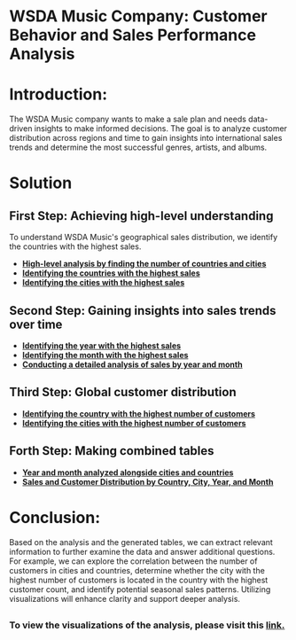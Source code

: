 # WSDA Music Company: Customer Behavior and Sales Performance Analysis

# Introduction:
The WSDA Music company wants to make a sale plan and needs data-driven insights to make informed decisions.
The goal is to analyze customer distribution across regions and time to gain insights into international sales trends and determine the most successful genres, artists, and albums.

##
# Solution

## First Step: Achieving high-level understanding
To understand WSDA Music's geographical sales distribution, we identify the countries with the highest sales.
- **[High-level analysis by finding the number of countries and cities](https://github.com/Mae-Shahvirdi/WSDA-Music-Company-Customer-Behavior-and-Sales-Performance-Analysis/blob/main/High-level%20analysis%20by%20finding%20the%20number%20of%20countries%20and%20cities.sql)**
- **[Identifying the countries with the highest sales](https://github.com/Mae-Shahvirdi/WSDA-Music-Company-Customer-Behavior-and-Sales-Performance-Analysis/edit/main/Identifying%20the%20countries%20with%20the%20highest%20sales.sql)**
- **[Identifying the cities with the highest sales](https://github.com/Mae-Shahvirdi/WSDA-Music-Company-Customer-Behavior-and-Sales-Performance-Analysis/blob/main/Identifying%20the%20cities%20with%20the%20highest%20sales.sql)**

## Second Step: Gaining insights into sales trends over time
- **[Identifying the year with the highest sales](https://github.com/Mae-Shahvirdi/WSDA-Music-Company-Customer-Behavior-and-Sales-Performance-Analysis/blob/main/Identifying%20the%20year%20with%20the%20highest%20sales.sql)**
- **[Identifying the month with the highest sales](https://github.com/Mae-Shahvirdi/WSDA-Music-Company-Customer-Behavior-and-Sales-Performance-Analysis/blob/main/Identifying%20the%20month%20with%20the%20highest%20sales.sql)**
- **[Conducting a detailed analysis of sales by year and month](https://github.com/Mae-Shahvirdi/WSDA-Music-Company-Customer-Behavior-and-Sales-Performance-Analysis/blob/main/Conducting%20a%20detailed%20analysis%20of%20sales%20by%20year%20and%20month.sql)**

## Third Step: Global customer distribution
- **[Identifying the country with the highest number of customers](https://github.com/Mae-Shahvirdi/WSDA-Music-Company-Customer-Behavior-and-Sales-Performance-Analysis/blob/main/Identifying%20the%20country%20with%20the%20highest%20number%20of%20customers.sql)**
- **[Identifying the cities with the highest number of customers](https://github.com/Mae-Shahvirdi/WSDA-Music-Company-Customer-Behavior-and-Sales-Performance-Analysis/blob/main/Identifying%20the%20cities%20with%20the%20highest%20number%20of%20customers.sql)**

## Forth Step: Making combined tables
- **[Year and month analyzed alongside cities and countries](https://github.com/Mae-Shahvirdi/WSDA-Music-Company-Customer-Behavior-and-Sales-Performance-Analysis/blob/main/Year%20and%20month%20analyzed%20alongside%20cities%20and%20countries.sql)**
- **[Sales and Customer Distribution by Country, City, Year, and Month](https://github.com/Mae-Shahvirdi/WSDA-Music-Company-Customer-Behavior-and-Sales-Performance-Analysis/blob/main/Sales%20and%20Customer%20Distribution%20by%20Country%2C%20City%2C%20Year%2C%20and%20Month.sql)**

# Conclusion:
Based on the analysis and the generated tables, we can extract relevant information to further examine the data and answer additional questions. For example, we can explore the correlation between the number of customers in cities and countries, determine whether the city with the highest number of customers is located in the country with the highest customer count, and identify potential seasonal sales patterns. Utilizing visualizations will enhance clarity and support deeper analysis.

##
### To view the visualizations of the analysis, please visit this [link.](https://public.tableau.com/app/profile/mea.shahvirdi/viz/WSDAMusicCompanyCustomerBehaviorandSalesPerformanceAnalysis/Story1?publish=yes)

